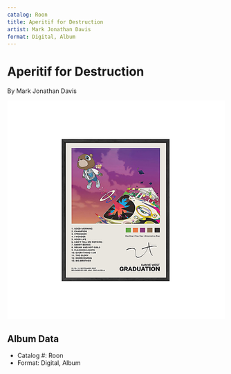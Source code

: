 ```yaml
---
catalog: Roon
title: Aperitif for Destruction
artist: Mark Jonathan Davis
format: Digital, Album
---
```


# Aperitif for Destruction

By Mark Jonathan Davis

![](../../assets/albumcovers/Mark_Jonathan_Davis-Aperitif_for_Destruction.png)

## Album Data

- Catalog #: Roon
- Format: Digital, Album

